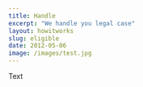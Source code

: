 ```yaml
---
title: Handle
excerpt: "We handle you legal case"
layout: howitworks
slug: eligible
date: 2012-05-06
image: /images/test.jpg
---
```

Text